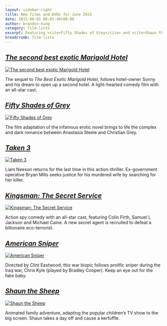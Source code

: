 ```yaml
---
layout: sidebar-right
title: New films and DVDs for June 2015
date: 2015-06-01 08:01:40+00:00
author: brandon-king
category: film-lists
excerpt: Featuring <cite>Fifty Shades of Grey</cite> and <cite>Shaun the Sheep</cite>.
breadcrumb: film-lists
---
```

## [<cite>The second best exotic Marigold Hotel</cite>](https://suffolk.spydus.co.uk/cgi-bin/spydus.exe/ENQ/OPAC/BIBENQ/17251590?QRY=CTIBIB%3C%20IRN(51336860)&QRYTEXT=The%20second%20best%20exotic%20Marigold%20Hotel%20%5Bvideorecording%5D)

[![The second best exotic Marigold Hotel](http://suffolklibraries.co.uk/wp-content/uploads/2015/05/2ndmarigold.jpg)](https://suffolk.spydus.co.uk/cgi-bin/spydus.exe/ENQ/OPAC/BIBENQ/17251590?QRY=CTIBIB%3C%20IRN(51336860)&QRYTEXT=The%20second%20best%20exotic%20Marigold%20Hotel%20%5Bvideorecording%5D)

The sequel to <cite>The Best Exotic Marigold Hotel</cite>, follows hotel-owner Sonny and his dream to open up a second hotel. A light-hearted comedy film with an all-star cast.

## [<cite>Fifty Shades of Grey</cite>](https://suffolk.spydus.co.uk/cgi-bin/spydus.exe/ENQ/OPAC/BIBENQ/17245542?QRY=CTIBIB%3C%20IRN(34006144)&QRYTEXT=Fifty%20shades%20of%20grey%20%5Bvideorecording%5D)

[![Fifty Shades of Grey](http://suffolklibraries.co.uk/wp-content/uploads/2015/05/50shadesofgrey.jpg)](https://suffolk.spydus.co.uk/cgi-bin/spydus.exe/ENQ/OPAC/BIBENQ/17245542?QRY=CTIBIB%3C%20IRN(34006144)&QRYTEXT=Fifty%20shades%20of%20grey%20%5Bvideorecording%5D)

The film adaptation of the infamous erotic novel brings to life the complex and dark romance between Anastasia Steele and Christian Grey.

## [<cite>Taken 3</cite>](https://suffolk.spydus.co.uk/cgi-bin/spydus.exe/ENQ/OPAC/BIBENQ/17247800?QRY=CTIBIB%3C%20IRN(50743611)&QRYTEXT=Taken%203%20%5Bvideorecording%5D)

[![Taken 3](http://suffolklibraries.co.uk/wp-content/uploads/2015/05/tak3n.jpg)](https://suffolk.spydus.co.uk/cgi-bin/spydus.exe/ENQ/OPAC/BIBENQ/17247800?QRY=CTIBIB%3C%20IRN(50743611)&QRYTEXT=Taken%203%20%5Bvideorecording%5D)

Liam Neeson returns for the last time in this action-thriller. Ex-government operative Bryan Mills seeks justice for his murdered wife by searching for her killer.

## [<cite>Kingsman: The Secret Service</cite>](https://suffolk.spydus.co.uk/cgi-bin/spydus.exe/ENQ/OPAC/BIBENQ/17249630?QRY=CTIBIB%3C%20IRN(13315549)&QRYTEXT=Kingsman%20-%20The%20secret%20service%20%5Bvideorecording%5D)

[![Kingsman: The Secret Service](http://suffolklibraries.co.uk/wp-content/uploads/2015/05/kingsman.jpg)](https://suffolk.spydus.co.uk/cgi-bin/spydus.exe/ENQ/OPAC/BIBENQ/17249630?QRY=CTIBIB%3C%20IRN(13315549)&QRYTEXT=Kingsman%20-%20The%20secret%20service%20%5Bvideorecording%5D)

Action spy comedy with an all-star cast, featuring Colin Firth, Samuel L Jackson and Michael Caine. A new secret agent is recruited to defeat a billionaire eco-terrorist.

## [<cite>American Sniper</cite>](https://suffolk.spydus.co.uk/cgi-bin/spydus.exe/ENQ/OPAC/BIBENQ/17253448?QRY=CTIBIB%3C%20IRN(48511761)&QRYTEXT=American%20sniper%20%5Bvideorecording%5D)

[![American Sniper](http://suffolklibraries.co.uk/wp-content/uploads/2015/05/americansniper.jpg)](https://suffolk.spydus.co.uk/cgi-bin/spydus.exe/ENQ/OPAC/BIBENQ/17253448?QRY=CTIBIB%3C%20IRN(48511761)&QRYTEXT=American%20sniper%20%5Bvideorecording%5D)

Directed by Clint Eastwood, this war biopic follows prolific sniper during the Iraq war, Chris Kyle (played by Bradley Cooper). Keep an eye out for the fake baby.

## [<cite>Shaun the Sheep</cite>](https://suffolk.spydus.co.uk/cgi-bin/spydus.exe/ENQ/OPAC/BIBENQ/17255939?QRY=CTIBIB%3C%20IRN(17247659)&QRYTEXT=Shaun%20the%20sheep%20%5Bvideorecording%5D)

[![Shaun the Sheep](http://suffolklibraries.co.uk/wp-content/uploads/2015/05/shaunthesheep.jpg)](ttps://suffolk.spydus.co.uk/cgi-bin/spydus.exe/ENQ/OPAC/BIBENQ/17255939?QRY=CTIBIB%3C%20IRN(17247659)&QRYTEXT=Shaun%20the%20sheep%20%5Bvideorecording%5D)

Animated family adventure, adapting the popular children&#8217;s TV show to the big screen. Shaun takes a day off and cause a kerfuffle.
